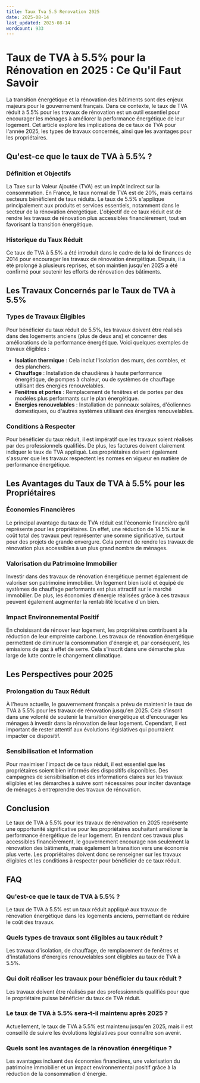 ```yaml
---
title: Taux Tva 5.5 Renovation 2025
date: 2025-08-14
last_updated: 2025-08-14
wordcount: 933
---
```


# Taux de TVA à 5.5% pour la Rénovation en 2025 : Ce Qu'il Faut Savoir

La transition énergétique et la rénovation des bâtiments sont des enjeux majeurs pour le gouvernement français. Dans ce contexte, le taux de TVA réduit à 5.5% pour les travaux de rénovation est un outil essentiel pour encourager les ménages à améliorer la performance énergétique de leur logement. Cet article explore les implications de ce taux de TVA pour l'année 2025, les types de travaux concernés, ainsi que les avantages pour les propriétaires.

## Qu'est-ce que le taux de TVA à 5.5% ?

### Définition et Objectifs

La Taxe sur la Valeur Ajoutée (TVA) est un impôt indirect sur la consommation. En France, le taux normal de TVA est de 20%, mais certains secteurs bénéficient de taux réduits. Le taux de 5.5% s'applique principalement aux produits et services essentiels, notamment dans le secteur de la rénovation énergétique. L'objectif de ce taux réduit est de rendre les travaux de rénovation plus accessibles financièrement, tout en favorisant la transition énergétique.

### Historique du Taux Réduit

Ce taux de TVA à 5.5% a été introduit dans le cadre de la loi de finances de 2014 pour encourager les travaux de rénovation énergétique. Depuis, il a été prolongé à plusieurs reprises, et son maintien jusqu'en 2025 a été confirmé pour soutenir les efforts de rénovation des bâtiments.

## Les Travaux Concernés par le Taux de TVA à 5.5%

### Types de Travaux Éligibles

Pour bénéficier du taux réduit de 5.5%, les travaux doivent être réalisés dans des logements anciens (plus de deux ans) et concerner des améliorations de la performance énergétique. Voici quelques exemples de travaux éligibles :

- **Isolation thermique** : Cela inclut l'isolation des murs, des combles, et des planchers.
- **Chauffage** : Installation de chaudières à haute performance énergétique, de pompes à chaleur, ou de systèmes de chauffage utilisant des énergies renouvelables.
- **Fenêtres et portes** : Remplacement de fenêtres et de portes par des modèles plus performants sur le plan énergétique.
- **Énergies renouvelables** : Installation de panneaux solaires, d'éoliennes domestiques, ou d'autres systèmes utilisant des énergies renouvelables.

### Conditions à Respecter

Pour bénéficier du taux réduit, il est impératif que les travaux soient réalisés par des professionnels qualifiés. De plus, les factures doivent clairement indiquer le taux de TVA appliqué. Les propriétaires doivent également s'assurer que les travaux respectent les normes en vigueur en matière de performance énergétique.

## Les Avantages du Taux de TVA à 5.5% pour les Propriétaires

### Économies Financières

Le principal avantage du taux de TVA réduit est l'économie financière qu'il représente pour les propriétaires. En effet, une réduction de 14.5% sur le coût total des travaux peut représenter une somme significative, surtout pour des projets de grande envergure. Cela permet de rendre les travaux de rénovation plus accessibles à un plus grand nombre de ménages.

### Valorisation du Patrimoine Immobilier

Investir dans des travaux de rénovation énergétique permet également de valoriser son patrimoine immobilier. Un logement bien isolé et équipé de systèmes de chauffage performants est plus attractif sur le marché immobilier. De plus, les économies d'énergie réalisées grâce à ces travaux peuvent également augmenter la rentabilité locative d'un bien.

### Impact Environnemental Positif

En choisissant de rénover leur logement, les propriétaires contribuent à la réduction de leur empreinte carbone. Les travaux de rénovation énergétique permettent de diminuer la consommation d'énergie et, par conséquent, les émissions de gaz à effet de serre. Cela s'inscrit dans une démarche plus large de lutte contre le changement climatique.

## Les Perspectives pour 2025

### Prolongation du Taux Réduit

À l'heure actuelle, le gouvernement français a prévu de maintenir le taux de TVA à 5.5% pour les travaux de rénovation jusqu'en 2025. Cela s'inscrit dans une volonté de soutenir la transition énergétique et d'encourager les ménages à investir dans la rénovation de leur logement. Cependant, il est important de rester attentif aux évolutions législatives qui pourraient impacter ce dispositif.

### Sensibilisation et Information

Pour maximiser l'impact de ce taux réduit, il est essentiel que les propriétaires soient bien informés des dispositifs disponibles. Des campagnes de sensibilisation et des informations claires sur les travaux éligibles et les démarches à suivre sont nécessaires pour inciter davantage de ménages à entreprendre des travaux de rénovation.

## Conclusion

Le taux de TVA à 5.5% pour les travaux de rénovation en 2025 représente une opportunité significative pour les propriétaires souhaitant améliorer la performance énergétique de leur logement. En rendant ces travaux plus accessibles financièrement, le gouvernement encourage non seulement la rénovation des bâtiments, mais également la transition vers une économie plus verte. Les propriétaires doivent donc se renseigner sur les travaux éligibles et les conditions à respecter pour bénéficier de ce taux réduit.

## FAQ

### Qu'est-ce que le taux de TVA à 5.5% ?

Le taux de TVA à 5.5% est un taux réduit appliqué aux travaux de rénovation énergétique dans les logements anciens, permettant de réduire le coût des travaux.

### Quels types de travaux sont éligibles au taux réduit ?

Les travaux d'isolation, de chauffage, de remplacement de fenêtres et d'installations d'énergies renouvelables sont éligibles au taux de TVA à 5.5%.

### Qui doit réaliser les travaux pour bénéficier du taux réduit ?

Les travaux doivent être réalisés par des professionnels qualifiés pour que le propriétaire puisse bénéficier du taux de TVA réduit.

### Le taux de TVA à 5.5% sera-t-il maintenu après 2025 ?

Actuellement, le taux de TVA à 5.5% est maintenu jusqu'en 2025, mais il est conseillé de suivre les évolutions législatives pour connaître son avenir.

### Quels sont les avantages de la rénovation énergétique ?

Les avantages incluent des économies financières, une valorisation du patrimoine immobilier et un impact environnemental positif grâce à la réduction de la consommation d'énergie.
